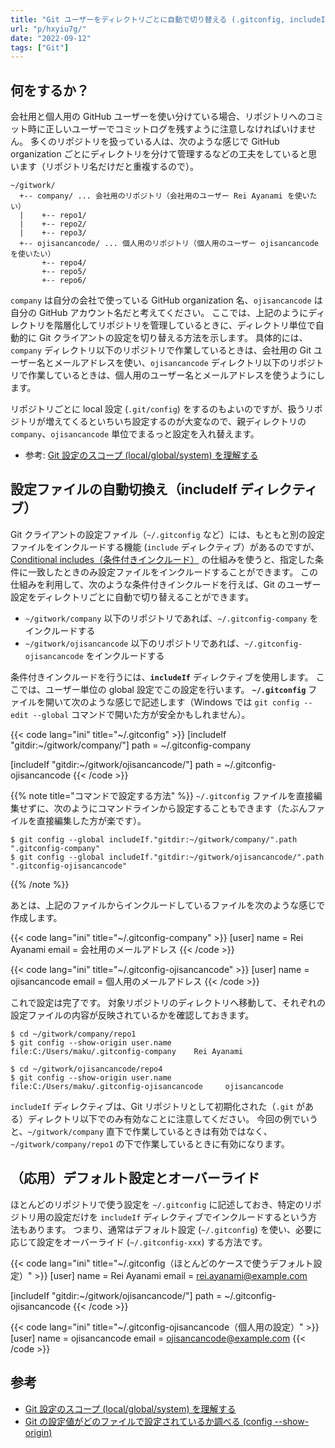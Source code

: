 ```yaml
---
title: "Git ユーザーをディレクトリごとに自動で切り替える (.gitconfig, includeIf)"
url: "p/hxyiu7g/"
date: "2022-09-12"
tags: ["Git"]
---
```


何をするか？
----

会社用と個人用の GitHub ユーザーを使い分けている場合、リポジトリへのコミット時に正しいユーザーでコミットログを残すように注意しなければいけません。
多くのリポジトリを扱っている人は、次のような感じで GitHub organization ごとにディレクトリを分けて管理するなどの工夫をしていると思います（リポジトリ名だけだと重複するので）。

```
~/gitwork/
  +-- company/ ... 会社用のリポジトリ（会社用のユーザー Rei Ayanami を使いたい）
  |    +-- repo1/
  |    +-- repo2/
  |    +-- repo3/
  +-- ojisancancode/ ... 個人用のリポジトリ（個人用のユーザー ojisancancode を使いたい）
       +-- repo4/
       +-- repo5/
       +-- repo6/
```

`company` は自分の会社で使っている GitHub organization 名、`ojisancancode` は自分の GitHub アカウント名だと考えてください。
ここでは、上記のようにディレクトリを階層化してリポジトリを管理しているときに、ディレクトリ単位で自動的に Git クライアントの設定を切り替える方法を示します。
具体的には、`company` ディレクトリ以下のリポジトリで作業しているときは、会社用の Git ユーザー名とメールアドレスを使い、`ojisancancode` ディレクトリ以下のリポジトリで作業しているときは、個人用のユーザー名とメールアドレスを使うようにします。

リポジトリごとに local 設定 (`.git/config`) をするのもよいのですが、扱うリポジトリが増えてくるといちいち設定するのが大変なので、親ディレクトリの `company`、`ojisancancode` 単位でまるっと設定を入れ替えます。

- 参考: [Git 設定のスコープ (local/global/system) を理解する](/p/af7q7n3/)


設定ファイルの自動切換え（includeIf ディレクティブ）
----

Git クライアントの設定ファイル（`~/.gitconfig` など）には、もともと別の設定ファイルをインクルードする機能 (`include` ディレクティブ）があるのですが、[Conditional includes（条件付きインクルード）](https://git-scm.com/docs/git-config#_conditional_includes) の仕組みを使うと、指定した条件に一致したときのみ設定ファイルをインクルードすることができます。
この仕組みを利用して、次のような条件付きインクルードを行えば、Git のユーザー設定をディレクトリごとに自動で切り替えることができます。

- `~/gitwork/company` 以下のリポジトリであれば、`~/.gitconfig-company` をインクルードする
- `~/gitwork/ojisancancode` 以下のリポジトリであれば、`~/.gitconfig-ojisancancode` をインクルードする

条件付きインクルードを行うには、__`includeIf`__ ディレクティブを使用します。
ここでは、ユーザー単位の global 設定でこの設定を行います。
__`~/.gitconfig`__ ファイルを開いて次のような感じで記述します（Windows では `git config --edit --global` コマンドで開いた方が安全かもしれません）。

{{< code lang="ini" title="~/.gitconfig" >}}
[includeIf "gitdir:~/gitwork/company/"]
	path = ~/.gitconfig-company

[includeIf "gitdir:~/gitwork/ojisancancode/"]
	path = ~/.gitconfig-ojisancancode
{{< /code >}}


{{% note title="コマンドで設定する方法" %}}
`~/.gitconfig` ファイルを直接編集せずに、次のようにコマンドラインから設定することもできます（たぶんファイルを直接編集した方が楽です）。

```console
$ git config --global includeIf."gitdir:~/gitwork/company/".path ".gitconfig-company"
$ git config --global includeIf."gitdir:~/gitwork/ojisancancode/".path ".gitconfig-ojisancancode"
```
{{% /note %}}

あとは、上記のファイルからインクルードしているファイルを次のような感じで作成します。

{{< code lang="ini" title="~/.gitconfig-company" >}}
[user]
	name = Rei Ayanami
	email = 会社用のメールアドレス
{{< /code >}}

{{< code lang="ini" title="~/.gitconfig-ojisancancode" >}}
[user]
	name = ojisancancode
	email = 個人用のメールアドレス
{{< /code >}}

これで設定は完了です。
対象リポジトリのディレクトリへ移動して、それぞれの設定ファイルの内容が反映されているかを確認しておきます。

```console
$ cd ~/gitwork/company/repo1
$ git config --show-origin user.name
file:C:/Users/maku/.gitconfig-company    Rei Ayanami

$ cd ~/gitwork/ojisancancode/repo4
$ git config --show-origin user.name
file:C:/Users/maku/.gitconfig-ojisancancode     ojisancancode
```

`includeIf` ディレクティブは、Git リポジトリとして初期化された（`.git` がある）ディレクトリ以下でのみ有効なことに注意してください。
今回の例でいうと、`~/gitwork/company` 直下で作業しているときは有効ではなく、`~/gitwork/company/repo1` の下で作業しているときに有効になります。


（応用）デフォルト設定とオーバーライド
----

ほとんどのリポジトリで使う設定を `~/.gitconfig` に記述しておき、特定のリポジトリ用の設定だけを `includeIf` ディレクティブでインクルードするという方法もあります。
つまり、通常はデフォルト設定 (`~/.gitconfig`) を使い、必要に応じて設定をオーバーライド (`~/.gitconfig-xxx`) する方法です。

{{< code lang="ini" title="~/.gitconfig（ほとんどのケースで使うデフォルト設定）" >}}
[user]
	name = Rei Ayanami
	email = rei.ayanami@example.com

[includeIf "gitdir:~/gitwork/ojisancancode/"]
	path = ~/.gitconfig-ojisancancode
{{< /code >}}

{{< code lang="ini" title="~/.gitconfig-ojisancancode（個人用の設定）" >}}
[user]
	name = ojisancancode
	email = ojisancancode@example.com
{{< /code >}}


参考
----

- [Git 設定のスコープ (local/global/system) を理解する](/p/af7q7n3/)
- [Git の設定値がどのファイルで設定されているか調べる (config --show-origin)](/p/msds6iv/)


